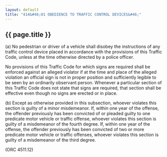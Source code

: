 ```yaml
---
layout: default 
title: "414&#46;01 OBEDIENCE TO TRAFFIC CONTROL DEVICES&#46;"
---
```


{{ page.title }}
----------------

​(a) No pedestrian or driver of a vehicle shall disobey the instructions
of any traffic control device placed in accordance with the provisions
of this Traffic Code, unless at the time otherwise directed by a police
officer.

No provisions of this Traffic Code for which signs are required shall be
enforced against an alleged violator if at the time and place of the
alleged violation an official sign is not in proper position and
sufficiently legible to be seen by an ordinarily observant person.
Whenever a particular section of this Traffic Code does not state that
signs are required, that section shall be effective even though no signs
are erected or in place.

​(b) Except as otherwise provided in this subsection, whoever violates
this section is guilty of a minor misdemeanor. If, within one year of
the offense, the offender previously has been convicted of or pleaded
guilty to one predicate motor vehicle or traffic offense, whoever
violates this section is guilty of a misdemeanor of the fourth degree.
If, within one year of the offense, the offender previously has been
convicted of two or more predicate motor vehicle or traffic offenses,
whoever violates this section is guilty of a misdemeanor of the third
degree.

(ORC 4511.12)
